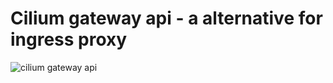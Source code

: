 # Cilium gateway api - a alternative for ingress proxy

![cilium gateway api](https://cilium.io/static/gateway-2-88060bf2ac815d0808c7680e81482206.png)
